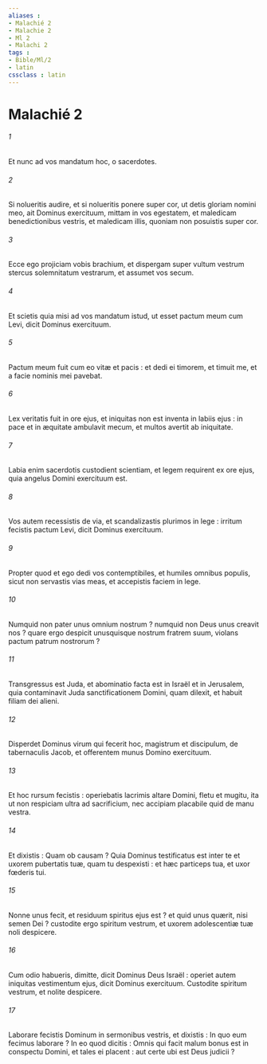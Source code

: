 ```yaml
---
aliases : 
- Malachié 2
- Malachie 2
- Ml 2
- Malachi 2
tags : 
- Bible/Ml/2
- latin
cssclass : latin
---
```


# Malachié 2

###### 1
Et nunc ad vos mandatum hoc, o sacerdotes.
###### 2
Si nolueritis audire, et si nolueritis ponere super cor, ut detis gloriam nomini meo, ait Dominus exercituum, mittam in vos egestatem, et maledicam benedictionibus vestris, et maledicam illis, quoniam non posuistis super cor.
###### 3
Ecce ego projiciam vobis brachium, et dispergam super vultum vestrum stercus solemnitatum vestrarum, et assumet vos secum.
###### 4
Et scietis quia misi ad vos mandatum istud, ut esset pactum meum cum Levi, dicit Dominus exercituum.
###### 5
Pactum meum fuit cum eo vitæ et pacis : et dedi ei timorem, et timuit me, et a facie nominis mei pavebat.
###### 6
Lex veritatis fuit in ore ejus, et iniquitas non est inventa in labiis ejus : in pace et in æquitate ambulavit mecum, et multos avertit ab iniquitate.
###### 7
Labia enim sacerdotis custodient scientiam, et legem requirent ex ore ejus, quia angelus Domini exercituum est.
###### 8
Vos autem recessistis de via, et scandalizastis plurimos in lege : irritum fecistis pactum Levi, dicit Dominus exercituum.
###### 9
Propter quod et ego dedi vos contemptibiles, et humiles omnibus populis, sicut non servastis vias meas, et accepistis faciem in lege.
###### 10
Numquid non pater unus omnium nostrum ? numquid non Deus unus creavit nos ? quare ergo despicit unusquisque nostrum fratrem suum, violans pactum patrum nostrorum ?
###### 11
Transgressus est Juda, et abominatio facta est in Israël et in Jerusalem, quia contaminavit Juda sanctificationem Domini, quam dilexit, et habuit filiam dei alieni.
###### 12
Disperdet Dominus virum qui fecerit hoc, magistrum et discipulum, de tabernaculis Jacob, et offerentem munus Domino exercituum.
###### 13
Et hoc rursum fecistis : operiebatis lacrimis altare Domini, fletu et mugitu, ita ut non respiciam ultra ad sacrificium, nec accipiam placabile quid de manu vestra.
###### 14
Et dixistis : Quam ob causam ? Quia Dominus testificatus est inter te et uxorem pubertatis tuæ, quam tu despexisti : et hæc particeps tua, et uxor fœderis tui.
###### 15
Nonne unus fecit, et residuum spiritus ejus est ? et quid unus quærit, nisi semen Dei ? custodite ergo spiritum vestrum, et uxorem adolescentiæ tuæ noli despicere.
###### 16
Cum odio habueris, dimitte, dicit Dominus Deus Israël : operiet autem iniquitas vestimentum ejus, dicit Dominus exercituum. Custodite spiritum vestrum, et nolite despicere.
###### 17
Laborare fecistis Dominum in sermonibus vestris, et dixistis : In quo eum fecimus laborare ? In eo quod dicitis : Omnis qui facit malum bonus est in conspectu Domini, et tales ei placent : aut certe ubi est Deus judicii ?
